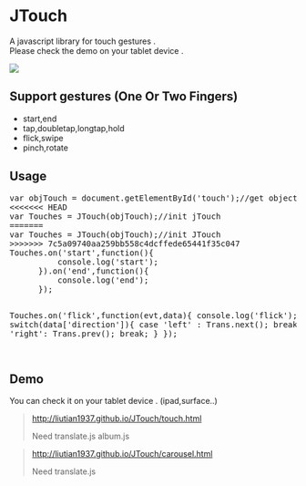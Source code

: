 <h1>JTouch</h1>
<p>
A javascript library for touch gestures .<br/>
Please check the demo on your tablet device .
</p>
<p>
<img src="http://liutian1937.github.io/JTouch/images/jtouch.jpg" /></p>
<h2>Support gestures (One Or Two Fingers)</h2>
<ul>
  <li>start,end</li>
  <li>tap,doubletap,longtap,hold</li>
  <li>flick,swipe</li>
  <li>pinch,rotate</li>
</ul>

<h2>Usage</h2>
<pre>
var objTouch = document.getElementById('touch');//get object
<<<<<<< HEAD
var Touches = JTouch(objTouch);//init jTouch
=======
var Touches = JTouch(objTouch);//init JTouch
>>>>>>> 7c5a09740aa259bb558c4dcffede65441f35c047
Touches.on('start',function(){
		  console.log('start');
	  }).on('end',function(){
		  console.log('end');
	  });


Touches.on('flick',function(evt,data){
	console.log('flick');
	switch(data['direction']){
		case 'left' :
			Trans.next();
			break;
		case 'right':
			Trans.prev();
			break;
		}
	});

</pre>

<h2>Demo</h2>

You can check it on your tablet device . (ipad,surface..)
<blockquote>
<a href="http://liutian1937.github.io/JTouch/touch.html" target="_blank">http://liutian1937.github.io/JTouch/touch.html</a>

Need translate.js album.js
</blockquote>

<blockquote>
<a href="http://liutian1937.github.io/JTouch/carousel.html" target="_blank">http://liutian1937.github.io/JTouch/carousel.html</a>

Need translate.js
</blockquote>


